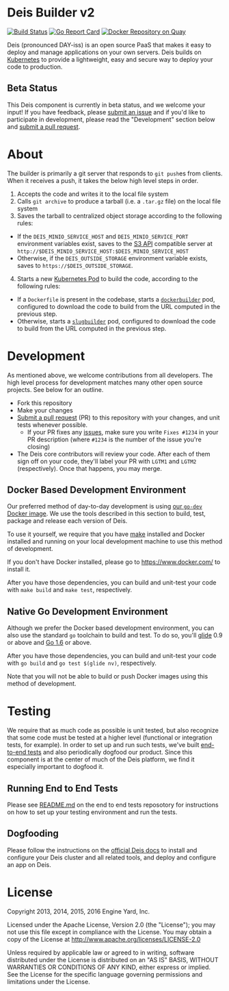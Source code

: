# Deis Builder v2

[![Build Status](https://travis-ci.org/deis/builder.svg?branch=master)](https://travis-ci.org/deis/builder) [![Go Report Card](http://goreportcard.com/badge/deis/builder)](http://goreportcard.com/report/deis/builder) [![Docker Repository on Quay](https://quay.io/repository/deisci/builder/status "Docker Repository on Quay")](https://quay.io/repository/deisci/builder)

Deis (pronounced DAY-iss) is an open source PaaS that makes it easy to deploy and manage applications on your own servers. Deis builds on [Kubernetes](http://kubernetes.io/) to provide a lightweight, easy and secure way to deploy your code to production.

## Beta Status

This Deis component is currently in beta status, and we welcome your input! If you have feedback, please [submit an issue](https://github.com/deis/builder/issues) and if you'd like to participate in development, please read the "Development" section below and [submit a pull request](https://github.com/deis/builder/pulls).

# About

The builder is primarily a git server that responds to `git push`es from clients. When it receives a push, it takes the below high level steps in order.

1. Accepts the code and writes it to the local file system
2. Calls `git archive` to produce a tarball (i.e. a `.tar.gz` file) on the local file system
3. Saves the tarball to centralized object storage according to the following rules:
  - If the `DEIS_MINIO_SERVICE_HOST` and `DEIS_MINIO_SERVICE_PORT` environment variables exist, saves to the [S3 API](http://docs.aws.amazon.com/AmazonS3/latest/API/APIRest.html) compatible server at `http://$DEIS_MINIO_SERVICE_HOST:$DEIS_MINIO_SERVICE_HOST`
  - Otherwise, if the `DEIS_OUTSIDE_STORAGE` environment variable exists, saves to `https://$DEIS_OUTSIDE_STORAGE`.
4. Starts a new [Kubernetes Pod](http://kubernetes.io/docs/user-guide/pods/) to build the code, according to the following rules:
  - If a `Dockerfile` is present in the codebase, starts a [`dockerbuilder`](https://github.com/deis/dockerbuilder) pod, configured to download the code to build from the URL computed in the previous step.
  - Otherwise, starts a [`slugbuilder`](https://github.com/deis/slugbuilder) pod, configured to download the code to build from the URL computed in the previous step.

# Development

As mentioned above, we welcome contributions from all developers. The high level process for development matches many other open source projects. See below for an outline.

* Fork this repository
* Make your changes
* [Submit a pull request](https://github.com/deis/builder/pulls) (PR) to this repository with your changes, and unit tests whenever possible.
	* If your PR fixes any [issues](https://github.com/deis/builder/issues), make sure you write `Fixes #1234` in your PR description (where `#1234` is the number of the issue you're closing)
* The Deis core contributors will review your code. After each of them sign off on your code, they'll label your PR with `LGTM1` and `LGTM2` (respectively). Once that happens, you may merge.

## Docker Based Development Environment

Our preferred method of day-to-day development is using [our `go-dev` Docker image](https://github.com/deis/docker-go-dev). We use the tools described in this section to build, test, package and release each version of Deis.

To use it yourself, we require that you have [make](https://www.gnu.org/software/make/) installed and Docker installed and running on your local development machine to use this method of development.

If you don't have Docker installed, please go to https://www.docker.com/ to install it.

After you have those dependencies, you can build and unit-test your code with `make build` and `make test`, respectively.

## Native Go Development Environment

Although we prefer the Docker based development environment, you can also use the standard `go` toolchain to build and test. To do so, you'll [glide](https://github.com/Masterminds/glide) 0.9 or above and [Go 1.6](http://golang.org) or above.

After you have those dependencies, you can build and unit-test your code with `go build` and `go test $(glide nv)`, respectively.

Note that you will not be able to build or push Docker images using this method of development.

# Testing

We require that as much code as possible is unit tested, but also recognize that some code must be tested at a higher level (functional or integration tests, for example). In order to set up and run such tests, we've built [end-to-end tests](https://github.com/deis/workflow-e2e) and also periodically dogfood our product. Since this component is at the center of much of the Deis platform, we find it especially important to dogfood it.

## Running End to End Tests

Please see [README.md](https://github.com/deis/workflow-e2e/blob/master/README.md) on the end to end tests reposotory for instructions on how to set up your testing environment and run the tests.

## Dogfooding

Please follow the instructions on the [official Deis docs](http://docs-v2.readthedocs.org/en/latest/installing-workflow/installing-deis-workflow/) to install and configure your Deis cluster and all related tools, and deploy and configure an app on Deis.

# License

Copyright 2013, 2014, 2015, 2016 Engine Yard, Inc.

Licensed under the Apache License, Version 2.0 (the "License"); you may not use this file except in compliance with the License. You may obtain a copy of the License at <http://www.apache.org/licenses/LICENSE-2.0>

Unless required by applicable law or agreed to in writing, software distributed under the License is distributed on an "AS IS" BASIS, WITHOUT WARRANTIES OR CONDITIONS OF ANY KIND, either express or implied. See the License for the specific language governing permissions and limitations under the License.


[install-k8s]: http://kubernetes.io/gettingstarted/
